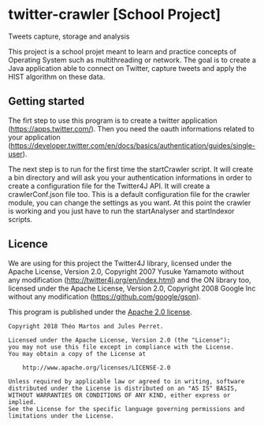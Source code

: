# twitter-crawler [School Project]
Tweets capture, storage and analysis

This project is a school projet meant to learn and practice concepts of Operating System such as multithreading or network.
The goal is to create a Java application able to connect on Twitter, capture tweets and apply the HIST algorithm on these data.

## Getting started
The firt step to use this program is to create a twitter application (https://apps.twitter.com/). Then you need the oauth informations related to your application (https://developer.twitter.com/en/docs/basics/authentication/guides/single-user).

The next step is to run for the first time the startCrawler script. It will create a bin directory and will ask you your authentication informations in order to create a configuration file for the Twitter4J API. It will create a crawlerConf.json file too. This is a default configuration file for the crawler module, you can change the settings as you want.
At this point the crawler is working and you just have to run the startAnalyser and startIndexor scripts.

## Licence

We are using for this project the Twitter4J library, licensed under the Apache License, Version 2.0, Copyright 2007 Yusuke Yamamoto without any modification (http://twitter4j.org/en/index.html) and the ON library too, licensed under the Apache License, Version 2.0, Copyright 2008 Google Inc without any modification (https://github.com/google/gson).

This program is published under the [Apache 2.0 license](LICENSE).

```
Copyright 2018 Théo Martos and Jules Perret.

Licensed under the Apache License, Version 2.0 (the "License");
you may not use this file except in compliance with the License.
You may obtain a copy of the License at

    http://www.apache.org/licenses/LICENSE-2.0

Unless required by applicable law or agreed to in writing, software
distributed under the License is distributed on an "AS IS" BASIS,
WITHOUT WARRANTIES OR CONDITIONS OF ANY KIND, either express or implied.
See the License for the specific language governing permissions and
limitations under the License.
```
